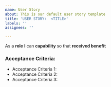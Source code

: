 ```yaml
---
name: User Story
about: This is our default user story template
title: 'USER STORY:  <TITLE>'
labels: ''
assignees: ''

---
```


As a **role** I can **capability** so that **received benefit**

### Acceptance Criteria:

- Acceptance Criteria 1:
- Acceptance Criteria 2:
- Acceptance Criteria 3:
